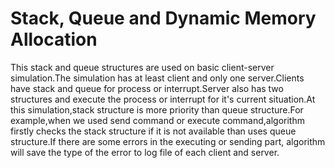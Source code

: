 # Stack, Queue and Dynamic Memory Allocation
This stack and queue structures are used on basic client-server
simulation.The simulation has at least client and only one server.Clients have
stack and queue for process or interrupt.Server also has two structures and
execute the process or interrupt for it's current situation.At this
simulation,stack structure is more priority than queue structure.For
example,when we used send command or execute command,algorithm firstly
checks the stack structure if it is not available than uses queue structure.If
there are some errors in the executing or sending part, algorithm will save the
type of the error to log file of each client and server.
